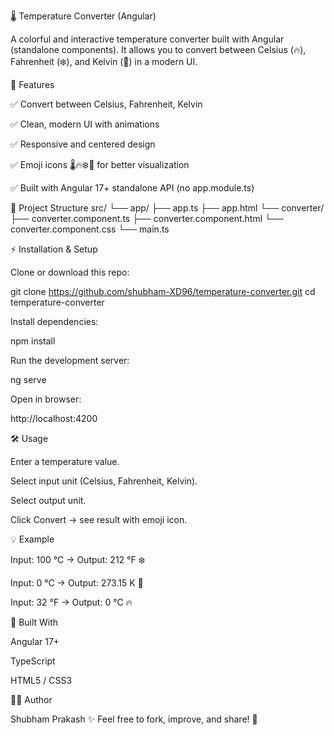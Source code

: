 🌡️ Temperature Converter (Angular)

A colorful and interactive temperature converter built with Angular (standalone components).
It allows you to convert between Celsius (🔥), Fahrenheit (❄️), and Kelvin (🌌) in a modern UI.

🚀 Features

✅ Convert between Celsius, Fahrenheit, Kelvin

✅ Clean, modern UI with animations

✅ Responsive and centered design

✅ Emoji icons 🌡️🔥❄️🌌 for better visualization

✅ Built with Angular 17+ standalone API (no app.module.ts)

📂 Project Structure
src/
 └── app/
      ├── app.ts
      ├── app.html
      └── converter/
           ├── converter.component.ts
           ├── converter.component.html
           └── converter.component.css
 └── main.ts

⚡ Installation & Setup

Clone or download this repo:

git clone https://github.com/shubham-XD96/temperature-converter.git
cd temperature-converter


Install dependencies:

npm install


Run the development server:

ng serve


Open in browser:

http://localhost:4200

🛠️ Usage

Enter a temperature value.

Select input unit (Celsius, Fahrenheit, Kelvin).

Select output unit.

Click Convert → see result with emoji icon.


💡 Example

Input: 100 °C → Output: 212 °F ❄️

Input: 0 °C → Output: 273.15 K 🌌

Input: 32 °F → Output: 0 °C 🔥

🔧 Built With

Angular 17+

TypeScript

HTML5 / CSS3

👨‍💻 Author

Shubham Prakash ✨
Feel free to fork, improve, and share! 🚀
